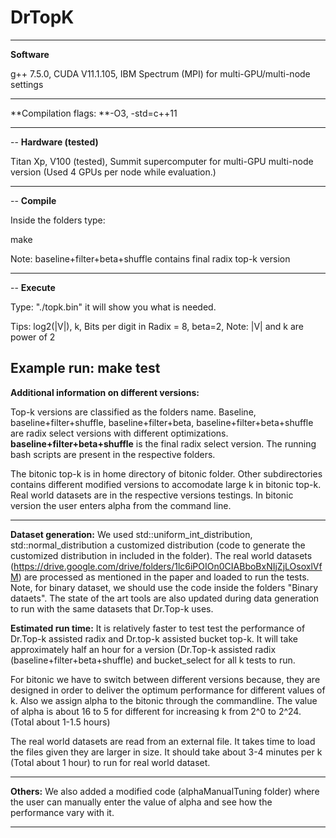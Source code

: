 # DrTopK
----
**Software**

g++ 7.5.0, CUDA V11.1.105, IBM Spectrum (MPI) for multi-GPU/multi-node settings

-----

**Compilation flags: **-O3, -std=c++11

-----
--
**Hardware (tested)**

Titan Xp, V100 (tested), Summit supercomputer for multi-GPU multi-node version (Used 4 GPUs per node while evaluation.)

------
--
**Compile**

Inside the folders type:

make

Note: baseline+filter+beta+shuffle contains final radix top-k version

------
--
**Execute**

Type: "./topk.bin" it will show you what is needed.

Tips: log2(|V|), k, Bits per digit in Radix = 8, beta=2, Note: |V| and k are power of 2   

Example run: make test
------

**Additional information on different versions:**

Top-k versions are classified as the folders name. Baseline, baseline+filter+shuffle, baseline+filter+beta,  baseline+filter+beta+shuffle are radix select versions with different optimizations. **baseline+filter+beta+shuffle** is the final radix select version. The running bash scripts are present in the respective folders.

The bitonic top-k is in home directory of bitonic folder. Other subdirectories contains different modified versions to accomodate large k in bitonic top-k. Real world datasets are in the respective versions testings. In bitonic version the user enters alpha from the command line.

----
**Dataset generation:** We used std::uniform_int_distribution, std::normal_distribution a customized distribution (code to generate the customized distribution in included in the folder). The real world datasets (https://drive.google.com/drive/folders/1lc6iPOIOn0CIABboBxNIjZjLOsoxlVfM) are processed as mentioned in the paper and loaded to run the tests. Note, for binary dataset, we should use the code inside the folders "Binary dataets". The state of the art tools are also updated during data generation to run with the same datasets that Dr.Top-k uses.


**Estimated run time:**
It is relatively faster to test test the performance of Dr.Top-k assisted radix and Dr.top-k assisted bucket top-k. It will take approximately half an hour for a version (Dr.Top-k assisted radix (baseline+filter+beta+shuffle) and bucket_select for all k tests to run. 

For bitonic we have to switch between different versions because, they are designed in order to deliver the optimum performance for different values of k. Also we assign alpha to the bitonic through the commandline. The value of alpha is about 16 to 5 for different for increasing k from 2^0 to 2^24. (Total about 1-1.5 hours)

The real world datasets are read from an external file. It takes time to load the files given they are larger in size. It should take about 3-4 minutes per k (Total about 1 hour) to run for real world dataset.
 
-----

**Others:** We also added a modified code (alphaManualTuning folder) where the user can manually enter the value of alpha and see how the performance vary with it.

-----
